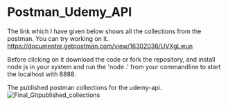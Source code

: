 # Postman_Udemy_API
The link which I have given below shows all the collections from the postman. You can try working on it.
https://documenter.getpostman.com/view/16302036/UVXgLwun

Before clicking on it download the code or fork the repository, and install node js in your system and run the 'node .' from your commandline to start the localhost with 8888.

The published postman collections for the udemy-api.
![Final_Gitpublished_collections](https://user-images.githubusercontent.com/24228300/148919680-e689d7a7-b5f4-4dca-b938-8844d03ad844.JPG)


